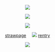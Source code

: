 <p align="center"
 
![](https://64.media.tumblr.com/29e2113d8369f74decdbecb1177b4fa9/188a545dbe98c11e-92/s640x960/3f128a484ac745428c2a6ce4882aad8e9a58973f.pnj)
<p align="center"
 
 ![](https://komarev.com/ghpvc/?username=twohundredshots&color=121D79&label=)
<p align="center"
 
![](https://64.media.tumblr.com/13140e488667b2a0609ede12a7a1687e/686fb8d9a3aaf7f1-56/s640x960/dd04a7b32fbedf777b0f5f3b4ade9e13bfc69350.gifv)
<p align="center"
 
[strawpage](https://spireofdeciet.straw.page/)‎ ‎ ‎ ‎ ‎ ![](https://64.media.tumblr.com/d7cd07e2e7d71d921c2e930156d117ed/c6e913aea8c8a172-c8/s75x75_c1/61bbc6209d0f5e4beed0c26b2568491756b1bf09.gifv)‎ ‎ ‎ ‎ ‎ ‎ ‎ [rentry](https://rentry.co/twohundredshots)
<p align="center"
 
![](https://64.media.tumblr.com/c9f8d7f6c24cf1ef43dc736adb763645/188a545dbe98c11e-0b/s640x960/bd99862899e139c57ea12f55b38dff6e768484ae.pnj)
<p align="center
